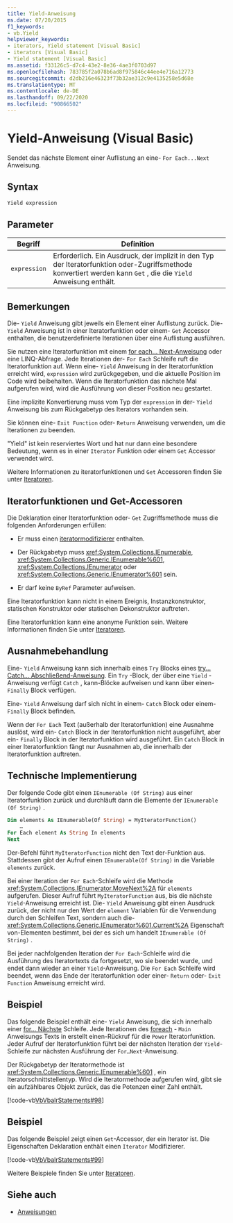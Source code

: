 ```yaml
---
title: Yield-Anweisung
ms.date: 07/20/2015
f1_keywords:
- vb.Yield
helpviewer_keywords:
- iterators, Yield statement [Visual Basic]
- iterators [Visual Basic]
- Yield statement [Visual Basic]
ms.assetid: f33126c5-d7c4-43e2-8e36-4ae3f0703d97
ms.openlocfilehash: 783785f2a078b6ad8f975846c44ee4e716a12773
ms.sourcegitcommit: d2db216e46323f73b32ae312c9e4135258e5d68e
ms.translationtype: MT
ms.contentlocale: de-DE
ms.lasthandoff: 09/22/2020
ms.locfileid: "90866502"
---
```

# <a name="yield-statement-visual-basic"></a>Yield-Anweisung (Visual Basic)

Sendet das nächste Element einer Auflistung an eine- `For Each...Next` Anweisung.  
  
## <a name="syntax"></a>Syntax  
  
```vb  
Yield expression  
```  
  
## <a name="parameters"></a>Parameter  
  
|Begriff|Definition|  
|---|---|  
|`expression`|Erforderlich. Ein Ausdruck, der implizit in den Typ der Iteratorfunktion oder-Zugriffsmethode konvertiert werden kann `Get` , die die `Yield` Anweisung enthält.|  
  
## <a name="remarks"></a>Bemerkungen  

 Die- `Yield` Anweisung gibt jeweils ein Element einer Auflistung zurück. Die- `Yield` Anweisung ist in einer Iteratorfunktion oder einem- `Get` Accessor enthalten, die benutzerdefinierte Iterationen über eine Auflistung ausführen.  
  
 Sie nutzen eine Iteratorfunktion mit einem [for each... Next-Anweisung](for-each-next-statement.md) oder eine LINQ-Abfrage. Jede Iterationen der- `For Each` Schleife ruft die Iteratorfunktion auf. Wenn eine- `Yield` Anweisung in der Iteratorfunktion erreicht wird, `expression` wird zurückgegeben, und die aktuelle Position im Code wird beibehalten. Wenn die Iteratorfunktion das nächste Mal aufgerufen wird, wird die Ausführung von dieser Position neu gestartet.  
  
 Eine implizite Konvertierung muss vom Typ der `expression` in der- `Yield` Anweisung bis zum Rückgabetyp des Iterators vorhanden sein.  
  
 Sie können eine- `Exit Function` oder- `Return` Anweisung verwenden, um die Iterationen zu beenden.  
  
 "Yield" ist kein reserviertes Wort und hat nur dann eine besondere Bedeutung, wenn es in einer `Iterator` Funktion oder einem `Get` Accessor verwendet wird.  
  
 Weitere Informationen zu iteratorfunktionen und `Get` Accessoren finden Sie unter [Iteratoren](../../programming-guide/concepts/iterators.md).  
  
## <a name="iterator-functions-and-get-accessors"></a>Iteratorfunktionen und Get-Accessoren  

 Die Deklaration einer Iteratorfunktion oder- `Get` Zugriffsmethode muss die folgenden Anforderungen erfüllen:  
  
- Er muss einen [iteratormodifizierer](../modifiers/iterator.md) enthalten.  
  
- Der Rückgabetyp muss <xref:System.Collections.IEnumerable>, <xref:System.Collections.Generic.IEnumerable%601>, <xref:System.Collections.IEnumerator> oder <xref:System.Collections.Generic.IEnumerator%601> sein.  
  
- Er darf keine `ByRef` Parameter aufweisen.  
  
 Eine Iteratorfunktion kann nicht in einem Ereignis, Instanzkonstruktor, statischen Konstruktor oder statischen Dekonstruktor auftreten.  
  
 Eine Iteratorfunktion kann eine anonyme Funktion sein. Weitere Informationen finden Sie unter [Iteratoren](../../programming-guide/concepts/iterators.md).  
  
## <a name="exception-handling"></a>Ausnahmebehandlung  

 Eine- `Yield` Anweisung kann sich innerhalb eines `Try` Blocks eines [try... Catch... Abschließend-Anweisung](try-catch-finally-statement.md). Ein `Try` -Block, der über eine `Yield` -Anweisung verfügt `Catch` , kann-Blöcke aufweisen und kann über einen- `Finally` Block verfügen.  
  
 Eine- `Yield` Anweisung darf sich nicht in einem- `Catch` Block oder einem- `Finally` Block befinden.  
  
 Wenn der `For Each` Text (außerhalb der Iteratorfunktion) eine Ausnahme auslöst, wird ein- `Catch` Block in der Iteratorfunktion nicht ausgeführt, aber ein- `Finally` Block in der Iteratorfunktion wird ausgeführt. Ein `Catch` Block in einer Iteratorfunktion fängt nur Ausnahmen ab, die innerhalb der Iteratorfunktion auftreten.  
  
## <a name="technical-implementation"></a>Technische Implementierung  

 Der folgende Code gibt einen `IEnumerable (Of String)` aus einer Iteratorfunktion zurück und durchläuft dann die Elemente der `IEnumerable (Of String)` .  
  
```vb  
Dim elements As IEnumerable(Of String) = MyIteratorFunction()  
    …  
For Each element As String In elements  
Next  
```  
  
 Der-Befehl führt `MyIteratorFunction` nicht den Text der-Funktion aus. Stattdessen gibt der Aufruf einen `IEnumerable(Of String)` in die Variable `elements` zurück.  
  
 Bei einer Iteration der `For Each`-Schleife wird die Methode <xref:System.Collections.IEnumerator.MoveNext%2A> für `elements` aufgerufen. Dieser Aufruf führt `MyIteratorFunction` aus, bis die nächste `Yield`-Anweisung erreicht ist. Die- `Yield` Anweisung gibt einen Ausdruck zurück, der nicht nur den Wert der `element` Variablen für die Verwendung durch den Schleifen Text, sondern auch die- <xref:System.Collections.Generic.IEnumerator%601.Current%2A> Eigenschaft von-Elementen bestimmt, bei der es sich um handelt `IEnumerable (Of String)` .  
  
 Bei jeder nachfolgenden Iteration der `For Each`-Schleife wird die Ausführung des Iteratortexts da fortgesetzt, wo sie beendet wurde, und endet dann wieder an einer `Yield`-Anweisung. Die `For Each` Schleife wird beendet, wenn das Ende der Iteratorfunktion oder einer- `Return` oder- `Exit Function` Anweisung erreicht wird.  
  
## <a name="example"></a>Beispiel  

 Das folgende Beispiel enthält eine- `Yield` Anweisung, die sich innerhalb einer [for... Nächste](for-next-statement.md) Schleife. Jede Iterationen des [foreach](for-each-next-statement.md) - `Main` Anweisungs Texts in erstellt einen-Rückruf für die `Power` Iteratorfunktion. Jeder Aufruf der Iteratorfunktion führt bei der nächsten Iteration der `Yield`-Schleife zur nächsten Ausführung der `For…Next`-Anweisung.  
  
 Der Rückgabetyp der Iteratormethode ist <xref:System.Collections.Generic.IEnumerable%601> , ein Iteratorschnittstellentyp. Wird die Iteratormethode aufgerufen wird, gibt sie ein aufzählbares Objekt zurück, das die Potenzen einer Zahl enthält.  
  
 [!code-vb[VbVbalrStatements#98](~/samples/snippets/visualbasic/VS_Snippets_VBCSharp/VbVbalrStatements/VB/Class2.vb#98)]  
  
## <a name="example"></a>Beispiel  

 Das folgende Beispiel zeigt einen `Get`-Accessor, der ein Iterator ist. Die Eigenschaften Deklaration enthält einen `Iterator` Modifizierer.  
  
 [!code-vb[VbVbalrStatements#99](~/samples/snippets/visualbasic/VS_Snippets_VBCSharp/VbVbalrStatements/VB/Class2.vb#99)]  
  
 Weitere Beispiele finden Sie unter [Iteratoren](../../programming-guide/concepts/iterators.md).  
  
## <a name="see-also"></a>Siehe auch

- [Anweisungen](index.md)

